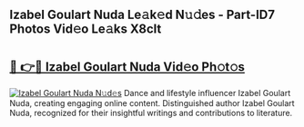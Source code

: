 ## Izabel Goulart Nuda Le𝚊k𝚎d N𝚞𝚍es - Part-ID7 Photos Vid𝚎o Le𝚊ks X8clt

# <h2><a href="http://fbchkv.evod.top/?m=Izabel+Goulart+Nuda">🔗 👉🔴 Izabel Goulart Nuda Vid𝚎o Ph𝚘t𝚘s</a></h2>

[![Izabel Goulart Nuda N𝚞d𝚎s](https://i.imgur.com/8V9OHl7.gif)](http://fbchkv.evod.top/?m=Izabel+Goulart+Nuda)
Dance and lifestyle influencer Izabel Goulart Nuda, creating engaging online content. Distinguished author Izabel Goulart Nuda, recognized for their insightful writings and contributions to literature. 
